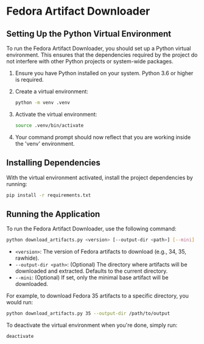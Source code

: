 # Fedora Artifact Downloader

## Setting Up the Python Virtual Environment

To run the Fedora Artifact Downloader, you should set up a Python virtual environment. This ensures that the dependencies required by the project do not interfere with other Python projects or system-wide packages.

1. Ensure you have Python installed on your system. Python 3.6 or higher is required.

2. Create a virtual environment:

   ```bash
   python -m venv .venv
   ```

3. Activate the virtual environment:
     ```bash
     source .venv/bin/activate
     ```

5. Your command prompt should now reflect that you are working inside the 'venv' environment.

## Installing Dependencies

With the virtual environment activated, install the project dependencies by running:

```bash
pip install -r requirements.txt
```

## Running the Application

To run the Fedora Artifact Downloader, use the following command:

```bash
python download_artifacts.py <version> [--output-dir <path>] [--mini]
```

- `<version>`: The version of Fedora artifacts to download (e.g., 34, 35, rawhide).
- `--output-dir <path>`: (Optional) The directory where artifacts will be downloaded and extracted. Defaults to the current directory.
- `--mini`: (Optional) If set, only the minimal base artifact will be downloaded.

For example, to download Fedora 35 artifacts to a specific directory, you would run:

```bash
python download_artifacts.py 35 --output-dir /path/to/output
```

To deactivate the virtual environment when you're done, simply run:

```bash
deactivate
```

